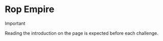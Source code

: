 # Rop Empire

> [!IMPORTANT]
> Reading the introduction on the page is expected before each challenge.

